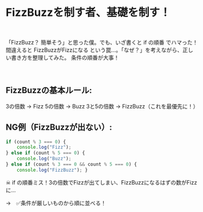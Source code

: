 
# FizzBuzzを制す者、基礎を制す！

<br>

「FizzBuzz？ 簡単そう」と思った僕。でも、いざ書くと if の順番 でハマった！間違えると FizzBuzzがFizzになる という罠…。「なぜ？」を考えながら、正しい書き方を整理してみた。
条件の順番が大事！

<br>

## FizzBuzzの基本ルール:

3の倍数 → Fizz
5の倍数 → Buzz
3と5の倍数 → FizzBuzz（これを最優先に！）

## NG例（FizzBuzzが出ない）:
```js
if (count % 3 === 0) { 
    console.log("Fizz"); 
} else if (count % 5 === 0) { 
    console.log("Buzz"); 
} else if (count % 3 === 0 && count % 5 === 0) {  
    console.log("FizzBuzz"); }  
```

☠ if の順番ミス！3の倍数でFizzが出てしまい、FizzBuzzになるはずの数がFizzに…

→　✅条件が厳しいものから順に並べる！
